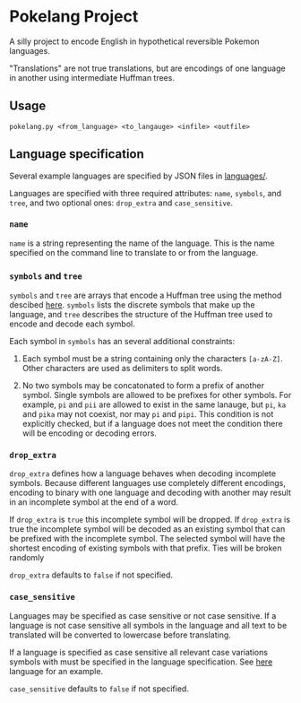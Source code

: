 # Pokelang Project

A silly project to encode English in hypothetical reversible Pokemon languages.

"Translations" are not true translations, but are encodings of one language in
another using intermediate Huffman trees.

## Usage

```shell
pokelang.py <from_language> <to_langauge> <infile> <outfile>
```

## Language specification

Several example languages are specified by JSON files in
[languages/](languages/).

Languages are specified with three required attributes: `name`, `symbols`, and
`tree`, and two optional ones: `drop_extra` and `case_sensitive`.

### `name`

`name` is a string representing the name of the language. This is the name
specified on the command line to translate to or from the language.

### `symbols` and `tree`

`symbols` and `tree` are arrays that encode a Huffman tree using the method
descibed [here](https://stackoverflow.com/a/34603070). `symbols` lists the
discrete symbols that make up the language, and `tree` describes the structure
of the Huffman tree used to encode and decode each symbol.

Each symbol in `symbols` has an several additional constraints:

1. Each symbol must be a string containing only the characters `[a-zA-Z]`. Other
characters are used as delimiters to split words.

2. No two symbols may be concatonated to form a prefix of another symbol.
Single symbols are allowed to be prefixes for other symbols. For example, `pi`
and `pii` are allowed to exist in the same lanauge, but `pi`, `ka` and `pika`
may not coexist, nor may `pi` and `pipi`. This condition is not explicitly
checked, but if a language does not meet the condition there will be encoding
or decoding errors.

### `drop_extra`

`drop_extra` defines how a language behaves when decoding incomplete symbols.
Because different languages use completely different encodings, encoding to
binary with one language and decoding with another may result in an incomplete
symbol at the end of a word.

If `drop_extra` is `true` this incomplete symbol will be dropped. If
`drop_extra` is true the incomplete symbol will be decoded as an existing
symbol that can be prefixed with the incomplete symbol. The selected symbol
will have the shortest encoding of existing symbols with that prefix. Ties will
be broken randomly

`drop_extra` defaults to `false` if not specified.

### `case_sensitive`

Languages may be specified as case sensitive or not case sensitive. If a
language is not case sensitive all symbols in the language and all text to be
translated will be converted to lowercase before translating.

If a language is specified as case sensitive all relevant case variations
symbols with  must be specified in the language specification. See
[here](languages/pikachu.json) language for an example.

`case_sensitive` defaults to `false` if not specified.